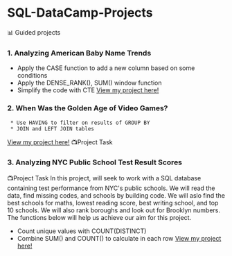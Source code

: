 # SQL-DataCamp-Projects
📊 Guided projects
### 1. Analyzing American Baby Name Trends
   * Apply the CASE function to add a new column based on some conditions
   * Apply the DENSE_RANK(), SUM() window function
   * Simplify the code with CTE
 [View my project here!](https://github.com/addy-analytics/SQL-DataCamp-Projects/blob/main/Analyzing%20American%20Baby%20Name%20Trends/notebook.ipynb)


### 2. When Was the Golden Age of Video Games?
     * Use HAVING to filter on results of GROUP BY
     * JOIN and LEFT JOIN tables
 [View my project here!](https://github.com/addy-analytics/SQL-DataCamp-Projects/blob/main/When%20Was%20the%20Golden%20Age%20of%20Video%20Games_/notebook.ipynb)
📺Project Task

### 3. Analyzing NYC Public School Test Result Scores
📺Project Task
  In this project,  will seek to work with a SQL database containing test performance from NYC's public schools. We will read the data, find missing codes, and schools by building code. We will aslo find the best   schools for maths, lowest reading score, best writing school, and top 10 schools. We will also rank boroughs and look out for Brooklyn numbers. The functions below will help us achieve our aim for this project.
   *  Count unique values with COUNT(DISTINCT)
   *  Combine SUM() and COUNT() to calculate in each row
[View my project here!]()


